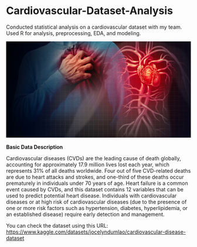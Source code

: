 # Cardiovascular-Dataset-Analysis
Conducted statistical analysis on a cardiovascular dataset with my team. Used R for analysis, preprocessing, EDA, and modeling. 

![Cardiovascular Disease](heart-attack-concept.jpg)

**Basic Data Description**

Cardiovascular diseases (CVDs) are the leading cause of death globally, accounting for approximately 17.9 million lives lost each year, which represents 31% of all deaths worldwide. Four out of
five CVD-related deaths are due to heart attacks and strokes, and one-third of these deaths occur prematurely in individuals under 70 years of age. Heart failure is a common event caused by CVDs,
and this dataset contains 12 variables that can be used to predict potential heart disease. Individuals with cardiovascular diseases or at high risk of cardiovascular diseases (due to the presence of
one or more risk factors such as hypertension, diabetes, hyperlipidemia, or an established disease)
require early detection and management.

You can check the dataset using this URL:
https://www.kaggle.com/datasets/jocelyndumlao/cardiovascular-disease-dataset
